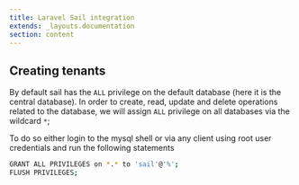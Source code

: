 ```yaml
---
title: Laravel Sail integration
extends: _layouts.documentation
section: content
---
```


## Creating tenants

By default sail has the `ALL` privilege on the default database (here it is the central database).
In order to create, read, update and delete operations related to the database, we will assign `ALL` privilege on all databases via the wildcard `*`;

To do so either login to the mysql shell or via any client using root user credentials and run the following statements

```bash
GRANT ALL PRIVILEGES on *.* to 'sail'@'%';
FLUSH PRIVILEGES;
```
